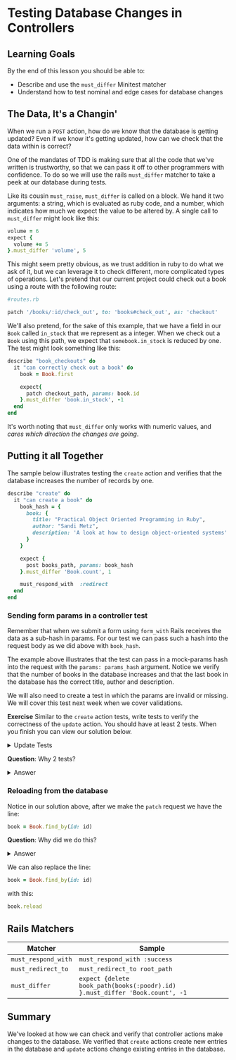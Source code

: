 # Testing Database Changes in Controllers

## Learning Goals

By the end of this lesson you should be able to:

- Describe and use the `must_differ` Minitest matcher
- Understand how to test nominal and edge cases for database changes

## The Data, It's a Changin'

When we run a `POST` action, how do we know that the database is getting updated? Even if we know it's getting updated, how can we check that the data within is correct?

One of the mandates of TDD is making sure that all the code that we've written is trustworthy, so that we can pass it off to other programmers with confidence. To do so we will use the rails `must_differ` matcher to take a peek at our database during tests.

Like its cousin `must_raise`, `must_differ` is called on a block. We hand it two arguments: a string, which is evaluated as ruby code, and a number, which indicates how much we expect the value to be altered by. A single call to `must_differ` might look like this:

```ruby
volume = 6
expect {
  volume += 5
}.must_differ 'volume', 5
```

This might seem pretty obvious, as we trust addition in ruby to do what we ask of it, but we can leverage it to check different, more complicated types of operations. Let's pretend that our current project could check out a book using a route with the following route:

```ruby
#routes.rb

patch '/books/:id/check_out', to: 'books#check_out', as: 'checkout'
```

We'll also pretend, for the sake of this example, that we have a field in our `Book` called `in_stock` that we represent as a integer. When we check out a `Book` using this path, we expect that `somebook.in_stock` is reduced by one. The test might look something like this:

```ruby
describe "book_checkouts" do
  it "can correctly check out a book" do
    book = Book.first

    expect{
      patch checkout_path, params: book.id
    }.must_differ 'book.in_stock', -1
  end
end
```

It's worth noting that `must_differ` only works with numeric values, and _cares which direction the changes are going_.

## Putting it all Together
The sample below illustrates testing the `create` action and verifies that the database increases the number of records by one.

```ruby
describe "create" do
  it "can create a book" do
    book_hash = {
      book: {
        title: "Practical Object Oriented Programming in Ruby",
        author: "Sandi Metz",
        description: 'A look at how to design object-oriented systems'
      }
    }

    expect {
      post books_path, params: book_hash
    }.must_differ 'Book.count', 1

    must_respond_with  :redirect
  end
end
```

### Sending form params in a controller test

Remember that when we submit a form using `form_with` Rails receives the data as a sub-hash in params.  For our test we can pass such a hash into the request body as we did above with `book_hash`.

The example above illustrates that the test can pass in a mock-params hash into the request with the `params: params_hash` argument.  Notice we verify that the number of books in the database increases and that the last book in the database has the correct title, author and description.

We will also need to create a test in which the params are invalid or missing.  We will cover this test next week when we cover validations.

**Exercise** Similar to the `create` action tests, write tests to verify the correctness of the `update` action.  You should have at least 2 tests. When you finish you can view our solution below.

<details>
  <summary>
    Update Tests
  </summary>
  
  ```
  describe "update" do
    before do
      Book.create(title: "We're all wonders", author: " R.J. Palacio", description: "Good kids book")
    end
    let (:new_book_hash) {
      {
        book: {
          title: "A Wrinkle in Time",
          author: "Madeleine L'Engle",
          description: "A fabulous adventure",
        },
      }
    }
    it "will update a model with a valid post request" do
      book = Book.first
      expect {
        patch book_path(book.id), params: new_book_hash
      }.wont_change "Book.count"
  
      must_respond_with :redirect
  
      book = Book.find_by(id: id)
      expect(book.title).must_equal new_book_hash[:book][:title]
      expect(book.author).must_equal new_book_hash[:book][:author]
      expect(book.description).must_equal new_book_hash[:book][:description]
    end
  
    it "will respond with not_found for invalid ids" do
      id = -1
  
      expect {
        patch book_path(id), params: new_book_hash
      }.wont_change "Book.count"
  
      must_respond_with :not_found
    end
  
    it "will not update if the params are invalid" do
      # This test will be examined when we cover validations next week
    end
  end
  ```
  
</details>

**Question**: Why 2 tests?

<details>
  <summary>
    Answer
  </summary>
  Your tests should check for a valid update, and an update to a nonexistant Book.
</details>

### Reloading from the database

Notice in our solution above, after we make the `patch` request we have the line:

```ruby
book = Book.find_by(id: id)
```

**Question**:  Why did we do this?  

<details>
  <summary>Answer</summary>

  This is because when we make the `patch` request we update the <em>database</em> but not the local variable in the test.  So we needed to refetch the data in the database.

  It's important to know that changes in the database do not immediately get reflected in local variables until the data is pulled in.
</details>

We can also replace the line:

```ruby
book = Book.find_by(id: id)
```

with this:

```ruby
book.reload
```

## Rails Matchers

|   Matcher	|   Sample	|
|---	|---	|
|   `must_respond_with`	|   `must_respond_with :success`	|
|   `must_redirect_to`	|   `must_redirect_to root_path`	|
|   `must_differ`	|   `expect {delete book_path(books(:poodr).id) }.must_differ 'Book.count', -1`	|

## Summary

We've looked at how we can check and verify that controller actions make changes to the database.  We verified that `create` actions create new entries in the database and `update` actions change existing entries in the database.  
